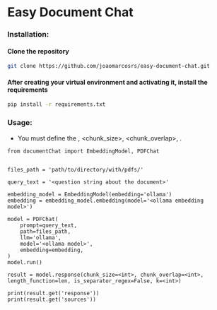 # Easy Document Chat

### Installation:
#### Clone the repository
```bash
git clone https://github.com/joaomarcosrs/easy-document-chat.git
```
#### After creating your virtual environment and activating it, install the requirements
```bash
pip install -r requirements.txt
```
### Usage:
- You must define the <ollama embedding model>, <ollama model> <chunk_size>, <chunk_overlap>, <k>.

```python3
from documentChat import EmbeddingModel, PDFChat


files_path = 'path/to/directory/with/pdfs/'

query_text = '<question string about the document>'

embedding_model = EmbeddingModel(embedding='ollama')
embedding = embedding_model.embedding(model='<ollama embedding model>')

model = PDFChat(
    prompt=query_text,
    path=files_path,
    llm='ollama',
    model='<ollama model>',
    embedding=embedding,
)
model.run()

result = model.response(chunk_size=<int>, chunk_overlap=<int>, length_function=len, is_separator_regex=False, k=<int>)

print(result.get('response'))
print(result.get('sources'))
```


